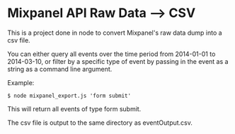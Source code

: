 # Mixpanel API Raw Data --> CSV 

This is a project done in node to convert Mixpanel's raw data dump into a csv file.

You can either query all events over the time period from 2014-01-01 to 2014-03-10, or filter by a specific type of event by passing in the event as a string as a command line argument.

Example: 

`$ node mixpanel_export.js 'form submit'`

This will return all events of type form submit. 

The csv file is output to the same directory as eventOutput.csv.
